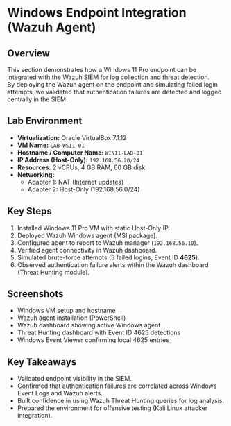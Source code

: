# Windows Endpoint Integration (Wazuh Agent)

## Overview
This section demonstrates how a Windows 11 Pro endpoint can be integrated with the Wazuh SIEM for log collection and threat detection.  
By deploying the Wazuh agent on the endpoint and simulating failed login attempts, we validated that authentication failures are detected and logged centrally in the SIEM.

## Lab Environment
- **Virtualization:** Oracle VirtualBox 7.1.12
- **VM Name:** `LAB-WS11-01`
- **Hostname / Computer Name:** `WIN11-LAB-01`
- **IP Address (Host-Only):** `192.168.56.20/24`
- **Resources:** 2 vCPUs, 4 GB RAM, 60 GB disk
- **Networking:**
  - Adapter 1: NAT (Internet updates)
  - Adapter 2: Host-Only (192.168.56.0/24)

## Key Steps
1. Installed Windows 11 Pro VM with static Host-Only IP.  
2. Deployed Wazuh Windows agent (MSI package).  
3. Configured agent to report to Wazuh manager (`192.168.56.10`).  
4. Verified agent connectivity in Wazuh dashboard.  
5. Simulated brute-force attempts (5 failed logins, Event ID **4625**).  
6. Observed authentication failure alerts within the Wazuh dashboard (Threat Hunting module).

## Screenshots
- Windows VM setup and hostname  
- Wazuh agent installation (PowerShell)  
- Wazuh dashboard showing active Windows agent  
- Threat Hunting dashboard with Event ID 4625 detections  
- Windows Event Viewer confirming local 4625 entries  

## Key Takeaways
- Validated endpoint visibility in the SIEM.  
- Confirmed that authentication failures are correlated across Windows Event Logs and Wazuh alerts.  
- Built confidence in using Wazuh Threat Hunting queries for log analysis.  
- Prepared the environment for offensive testing (Kali Linux attacker integration).
